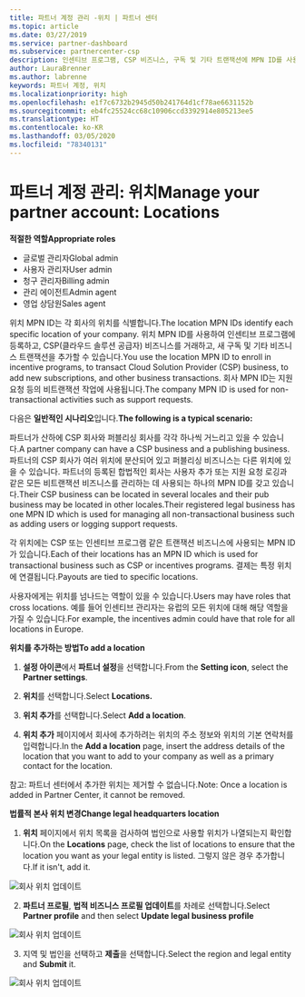 ```yaml
---
title: 파트너 계정 관리 -위치 | 파트너 센터
ms.topic: article
ms.date: 03/27/2019
ms.service: partner-dashboard
ms.subservice: partnercenter-csp
description: 인센티브 프로그램, CSP 비즈니스, 구독 및 기타 트랜잭션에 MPN ID를 사용하는 방법을 알아봅니다.
author: LauraBrenner
ms.author: labrenne
keywords: 파트너 계정, 위치
ms.localizationpriority: high
ms.openlocfilehash: e1f7c6732b2945d50b241764d1cf78ae6631152b
ms.sourcegitcommit: eb4fc25524cc68c10906ccd3392914e805213ee5
ms.translationtype: HT
ms.contentlocale: ko-KR
ms.lasthandoff: 03/05/2020
ms.locfileid: "78340131"
---
```

# <a name="manage-your-partner-account-locations"></a><span data-ttu-id="533f8-104">파트너 계정 관리: 위치</span><span class="sxs-lookup"><span data-stu-id="533f8-104">Manage your partner account: Locations</span></span>

<span data-ttu-id="533f8-105">**적절한 역할**</span><span class="sxs-lookup"><span data-stu-id="533f8-105">**Appropriate roles**</span></span>
-   <span data-ttu-id="533f8-106">글로벌 관리자</span><span class="sxs-lookup"><span data-stu-id="533f8-106">Global admin</span></span>
-   <span data-ttu-id="533f8-107">사용자 관리자</span><span class="sxs-lookup"><span data-stu-id="533f8-107">User admin</span></span>
-   <span data-ttu-id="533f8-108">청구 관리자</span><span class="sxs-lookup"><span data-stu-id="533f8-108">Billing admin</span></span>
-   <span data-ttu-id="533f8-109">관리 에이전트</span><span class="sxs-lookup"><span data-stu-id="533f8-109">Admin agent</span></span>
-   <span data-ttu-id="533f8-110">영업 상담원</span><span class="sxs-lookup"><span data-stu-id="533f8-110">Sales agent</span></span>

<span data-ttu-id="533f8-111">위치 MPN ID는 각 회사의 위치를 식별합니다.</span><span class="sxs-lookup"><span data-stu-id="533f8-111">The location MPN IDs identify each specific location of your company.</span></span> <span data-ttu-id="533f8-112">위치 MPN ID를 사용하여 인센티브 프로그램에 등록하고, CSP(클라우드 솔루션 공급자) 비즈니스를 거래하고, 새 구독 및 기타 비즈니스 트랜잭션을 추가할 수 있습니다.</span><span class="sxs-lookup"><span data-stu-id="533f8-112">You use the location MPN ID to enroll in incentive programs, to transact Cloud Solution Provider (CSP) business, to add new subscriptions, and other business transactions.</span></span> <span data-ttu-id="533f8-113">회사 MPN ID는 지원 요청 등의 비트랜잭션 작업에 사용됩니다.</span><span class="sxs-lookup"><span data-stu-id="533f8-113">The company MPN ID is used for non-transactional activities such as support requests.</span></span>

<span data-ttu-id="533f8-114">다음은 **일반적인 시나리오**입니다.</span><span class="sxs-lookup"><span data-stu-id="533f8-114">**The following is a typical scenario:**</span></span> 

<span data-ttu-id="533f8-115">파트너가 산하에 CSP 회사와 퍼블리싱 회사를 각각 하나씩 거느리고 있을 수 있습니다.</span><span class="sxs-lookup"><span data-stu-id="533f8-115">A partner company can have a CSP business and a publishing business.</span></span> <span data-ttu-id="533f8-116">파트너의 CSP 회사가 여러 위치에 분산되어 있고 퍼블리싱 비즈니스는 다른 위치에 있을 수 있습니다. 파트너의 등록된 합법적인 회사는 사용자 추가 또는 지원 요청 로깅과 같은 모든 비트랜잭션 비즈니스를 관리하는 데 사용되는 하나의 MPN ID를 갖고 있습니다.</span><span class="sxs-lookup"><span data-stu-id="533f8-116">Their CSP business can be located in several locales and their pub business may be located in other locales.Their registered legal business has one MPN ID which is used for managing all non-transactional business such as adding users or logging support requests.</span></span> 

<span data-ttu-id="533f8-117">각 위치에는 CSP 또는 인센티브 프로그램 같은 트랜잭션 비즈니스에 사용되는 MPN ID가 있습니다.</span><span class="sxs-lookup"><span data-stu-id="533f8-117">Each of their locations has an MPN ID which is used for transactional business such as CSP or incentives programs.</span></span> <span data-ttu-id="533f8-118">결제는 특정 위치에 연결됩니다.</span><span class="sxs-lookup"><span data-stu-id="533f8-118">Payouts are tied to specific locations.</span></span>

<span data-ttu-id="533f8-119">사용자에게는 위치를 넘나드는 역할이 있을 수 있습니다.</span><span class="sxs-lookup"><span data-stu-id="533f8-119">Users may have roles that cross locations.</span></span> <span data-ttu-id="533f8-120">예를 들어 인센티브 관리자는 유럽의 모든 위치에 대해 해당 역할을 가질 수 있습니다.</span><span class="sxs-lookup"><span data-stu-id="533f8-120">For example, the incentives admin could have that role for all locations in Europe.</span></span>

<span data-ttu-id="533f8-121">**위치를 추가하는 방법**</span><span class="sxs-lookup"><span data-stu-id="533f8-121">**To add a location**</span></span>

1. <span data-ttu-id="533f8-122">**설정 아이콘**에서 **파트너 설정**을 선택합니다.</span><span class="sxs-lookup"><span data-stu-id="533f8-122">From the **Setting icon**, select the **Partner settings**.</span></span> 

2. <span data-ttu-id="533f8-123">**위치**를 선택합니다.</span><span class="sxs-lookup"><span data-stu-id="533f8-123">Select **Locations.**</span></span>

3. <span data-ttu-id="533f8-124">**위치 추가**를 선택합니다.</span><span class="sxs-lookup"><span data-stu-id="533f8-124">Select **Add a location**.</span></span>  

4. <span data-ttu-id="533f8-125">**위치 추가** 페이지에서 회사에 추가하려는 위치의 주소 정보와 위치의 기본 연락처를 입력합니다.</span><span class="sxs-lookup"><span data-stu-id="533f8-125">In the **Add a location** page, insert the address details of the location that you want to add to your company as well as a primary contact for the location.</span></span>

<span data-ttu-id="533f8-126">참고: 파트너 센터에서 추가한 위치는 제거할 수 없습니다.</span><span class="sxs-lookup"><span data-stu-id="533f8-126">Note: Once a location is added in Partner Center, it cannot be removed.</span></span>

<span data-ttu-id="533f8-127">**법률적 본사 위치 변경**</span><span class="sxs-lookup"><span data-stu-id="533f8-127">**Change legal headquarters location**</span></span>

1. <span data-ttu-id="533f8-128">**위치** 페이지에서 위치 목록을 검사하여 법인으로 사용할 위치가 나열되는지 확인합니다.</span><span class="sxs-lookup"><span data-stu-id="533f8-128">On the **Locations** page, check the list of locations to ensure that the location you want as your legal entity is listed.</span></span> <span data-ttu-id="533f8-129">그렇지 않은 경우 추가합니다.</span><span class="sxs-lookup"><span data-stu-id="533f8-129">If it isn't, add it.</span></span>

![회사 위치 업데이트](images/updatepartnerprofile2.png)

2. <span data-ttu-id="533f8-131">**파트너 프로필**, **법적 비즈니스 프로필 업데이트**를 차례로 선택합니다.</span><span class="sxs-lookup"><span data-stu-id="533f8-131">Select **Partner profile** and then select **Update legal business profile**</span></span>

![회사 위치 업데이트](images/updatepartnerprofile1.png)

3. <span data-ttu-id="533f8-133">지역 및 법인을 선택하고 **제출**을 선택합니다.</span><span class="sxs-lookup"><span data-stu-id="533f8-133">Select the region and legal entity and **Submit** it.</span></span>

![회사 위치 업데이트](images/updatepartnerprofile3.png)

